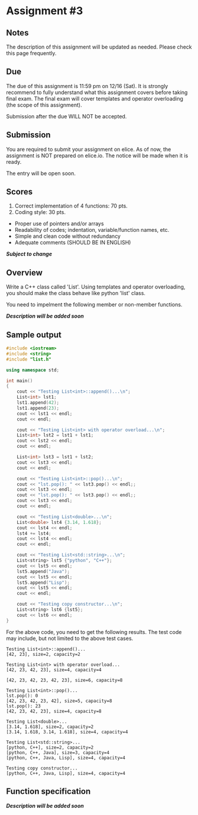 # Assignment #3

## Notes

The description of this assignment will be updated as needed. Please check this page frequently.

## Due

The due of this assignment is 11:59 pm on 12/16 (Sat). It is strongly recommend to fully understand what this assignment covers before taking final exam. The final exam will cover templates and operator overloading (the scope of this assignment).

Submission after the due WILL NOT be accepted.

## Submission

You are required to submit your assignment on elice. As of now, the assignment is NOT prepared on elice.io. The notice will be made when it is ready.

The entry will be open soon.

## Scores

1. Correct implementation of 4 functions: 70 pts.
2. Coding style: 30 pts.
  - Proper use of pointers and/or arrays
  - Readability of codes; indentation, variable/function names, etc.
  - Simple and clean code without redundancy
  - Adequate comments (SHOULD BE IN ENGLISH)

  **_Subject to change_**

## Overview

Write a C++ class called 'List'. Using templates and operator overloading, you should make the class behave like python 'list' class.

You need to impelment the following member or non-member functions.

_**Description will be added soon**_

## Sample output

```cpp
#include <iostream>
#include <string>
#include "list.h"

using namespace std;

int main()
{
    cout << "Testing List<int>::append()...\n";
    List<int> lst1;
    lst1.append(42);
    lst1.append(23);
    cout << lst1 << endl;
    cout << endl;

    cout << "Testing List<int> with operator overload...\n";
    List<int> lst2 = lst1 + lst1;
    cout << lst2 << endl;
    cout << endl;

    List<int> lst3 = lst1 + lst2;
    cout << lst3 << endl;
    cout << endl;

    cout << "Testing List<int>::pop()...\n";
    cout << "lst.pop(): " << lst3.pop() << endl;;
    cout << lst3 << endl;
    cout << "lst.pop(): " << lst3.pop() << endl;;
    cout << lst3 << endl;
    cout << endl;

    cout << "Testing List<double>...\n";
    List<double> lst4 {3.14, 1.618};
    cout << lst4 << endl;
    lst4 += lst4;
    cout << lst4 << endl;
    cout << endl;

    cout << "Testing List<std::string>...\n";
    List<string> lst5 {"python", "C++"};
    cout << lst5 << endl;
    lst5.append("Java");
    cout << lst5 << endl;
    lst5.append("Lisp");
    cout << lst5 << endl;
    cout << endl;

    cout << "Testing copy constructor...\n";
    List<string> lst6 {lst5};
    cout << lst6 << endl;
}

```

For the above code, you need to get the following results. The test code may include, but not limited to the above test cases.

```
Testing List<int>::append()...
[42, 23], size=2, capacity=2

Testing List<int> with operator overload...
[42, 23, 42, 23], size=4, capacity=4

[42, 23, 42, 23, 42, 23], size=6, capacity=8

Testing List<int>::pop()...
lst.pop(): 0
[42, 23, 42, 23, 42], size=5, capacity=8
lst.pop(): 23
[42, 23, 42, 23], size=4, capacity=8

Testing List<double>...
[3.14, 1.618], size=2, capacity=2
[3.14, 1.618, 3.14, 1.618], size=4, capacity=4

Testing List<std::string>...
[python, C++], size=2, capacity=2
[python, C++, Java], size=3, capacity=4
[python, C++, Java, Lisp], size=4, capacity=4

Testing copy constructor...
[python, C++, Java, Lisp], size=4, capacity=4
```

## Function specification

_**Description will be added soon**_
